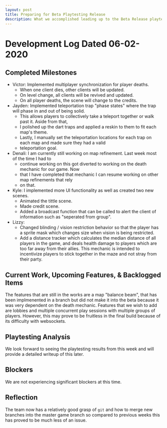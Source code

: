 ```yaml
---
layout: post
title: Preparing for Beta Playtesting Release
description: What we accomplished leading up to the Beta Release playtesting session.
---
```


# Development Log Dated 06-02-2020

## Completed Milestones

* Victor: Implemented multiplayer synchronization for player deaths. 
  * When one client dies, other clients will be updated. 
  * On level change, all clients will be revived and updated. 
  * On all player deaths, the scene will change to the credits. 
* Jayden: Implemented teleportation trap "phase states" where the trap will phase in and out of being solid. 
  * This allows players to collectively take a teleport together or walk past it. Aside from that, 
  * I polished up the dart traps and applied a reskin to them to fit each map's theme. 
  * Lastly, I manually set the teleportation locations for each trap on each map and made sure they had a valid
  * teleportation goal.
* Denali: I am currently still working on map refinement. Last week most of the time I had to
  * continue working on this got diverted to working on the death mechanic for our game. Now
  * that I have completed that mechanic I can resume working on other map refinements that rely
  * on that.
* Kyle: I implemented more UI functionality as well as created two new scenes.
  * Animated the tittle scene.
  * Made credit scene.
  * Added a broadcast function that can be called to alert the client of information such as "seperated from group".
* Lizzy: 
  * Changed blinding / vision restriction behavior so that the player has a sprite mask which changes size when vision is being restricted.
  * Add a distance tracker which calculates the median distance of all players in the game, and deals health damage to players which are too far away from their allies. This mechanic is intended to incentivize players to stick together in the maze and not stray from their party.

## Current Work, Upcoming Features, & Backlogged Items

The features that are still in the works are a map "balance beam", that has been implmenented in a branch but did not make
it into the beta because it was very dependent on the death mechanic. Features that we wish to add are lobbies and multiple
concurrent play sessions with multiple groups of players. However, this may prove to be fruitless in the final build because
of its difficulty with websockets.

## Playtesting Analysis

We look forward to seeing the playtesting results from this week and will provide a detailed writeup of this later.

## Blockers

We are not experiencing significant blockers at this time.

## Reflection

The team now has a relatively good grasp of `git` and how to merge new branches into the master game branch so compared to previous weeks
this has proved to be much less of an issue.


